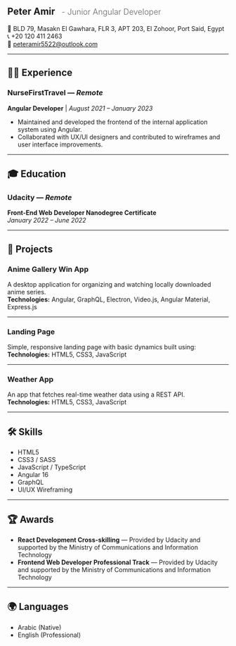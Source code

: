 <h2>
  <span style="font-weight:700;">Peter Amir</span>
  <span style="font-weight:300; margin-left: 10px; font-size: 18px; color: #666;">
    - Junior Angular Developer
  </span>
</h2>

📍 BLD 79, Masakn El Gawhara, FLR 3, APT 203, El Zohoor, Port Said, Egypt  
📞 +20 120 411 2463  
📧 [peteramir5522@outlook.com](mailto:peteramir5522@outlook.com)  

---

## 🧑‍💻 **Experience**

### **NurseFirstTravel** — *Remote*  
**Angular Developer** | *August 2021 – January 2023*  
- Maintained and developed the frontend of the internal application system using Angular.  
- Collaborated with UX/UI designers and contributed to wireframes and user interface improvements.  

---

## 🎓 **Education**

### **Udacity** — *Remote*  
**Front-End Web Developer Nanodegree Certificate**  
*January 2022 – June 2022*  

---

## 💼 **Projects**

### **Anime Gallery Win App**  
A desktop application for organizing and watching locally downloaded anime series.  
**Technologies:** Angular, GraphQL, Electron, Video.js, Angular Material, Express.js  

---

### **Landing Page**  
Simple, responsive landing page with basic dynamics built using:  
**Technologies:** HTML5, CSS3, JavaScript  

---

### **Weather App**  
An app that fetches real-time weather data using a REST API.  
**Technologies:** HTML5, CSS3, JavaScript  

---

## 🛠️ **Skills**

- HTML5  
- CSS3 / SASS  
- JavaScript / TypeScript  
- Angular 16  
- GraphQL  
- UI/UX Wireframing  

---

## 🏆 **Awards**

- **React Development Cross-skilling** — Provided by Udacity and supported by the Ministry of Communications and Information Technology  
- **Frontend Web Developer Professional Track** — Provided by Udacity and supported by the Ministry of Communications and Information Technology  

---

## 🌍 **Languages**

- Arabic (Native)  
- English (Professional)  
